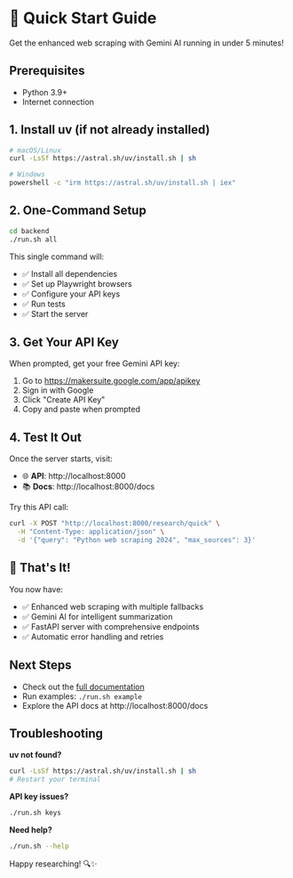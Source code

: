 # 🚀 Quick Start Guide

Get the enhanced web scraping with Gemini AI running in under 5 minutes!

## Prerequisites

- Python 3.9+
- Internet connection

## 1. Install uv (if not already installed)

```bash
# macOS/Linux
curl -LsSf https://astral.sh/uv/install.sh | sh

# Windows
powershell -c "irm https://astral.sh/uv/install.sh | iex"
```

## 2. One-Command Setup

```bash
cd backend
./run.sh all
```

This single command will:
- ✅ Install all dependencies
- ✅ Set up Playwright browsers  
- ✅ Configure your API keys
- ✅ Run tests
- ✅ Start the server

## 3. Get Your API Key

When prompted, get your free Gemini API key:

1. Go to https://makersuite.google.com/app/apikey
2. Sign in with Google
3. Click "Create API Key"
4. Copy and paste when prompted

## 4. Test It Out

Once the server starts, visit:
- 🌐 **API**: http://localhost:8000
- 📚 **Docs**: http://localhost:8000/docs

Try this API call:
```bash
curl -X POST "http://localhost:8000/research/quick" \
  -H "Content-Type: application/json" \
  -d '{"query": "Python web scraping 2024", "max_sources": 3}'
```

## 🎉 That's It!

You now have:
- ✅ Enhanced web scraping with multiple fallbacks
- ✅ Gemini AI for intelligent summarization  
- ✅ FastAPI server with comprehensive endpoints
- ✅ Automatic error handling and retries

## Next Steps

- Check out the [full documentation](ENHANCED_FEATURES.md)
- Run examples: `./run.sh example`
- Explore the API docs at http://localhost:8000/docs

## Troubleshooting

**uv not found?**
```bash
curl -LsSf https://astral.sh/uv/install.sh | sh
# Restart your terminal
```

**API key issues?**
```bash
./run.sh keys
```

**Need help?**
```bash
./run.sh --help
```

Happy researching! 🔍✨